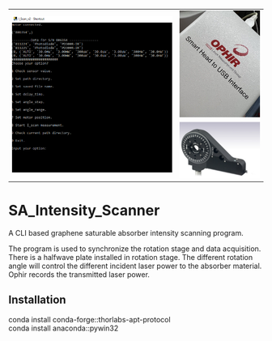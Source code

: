 <div align="center">
<table>
  <tr>
    <td rowspan="2">
      <img src="https://raw.githubusercontent.com/YZUCAM/SA_Intensity_Scanner/main/docsrc/I_Scan_UI.png" width="400"/>
    </td>
    <td>
      <img src="https://raw.githubusercontent.com/YZUCAM/SA_Intensity_Scanner/main/docsrc/ophir.png" width="200"/>
    </td>
  </tr>
  <tr>
    <td>
      <img src="https://raw.githubusercontent.com/YZUCAM/SA_Intensity_Scanner/main/docsrc/rotation_stage.png" width="200"/>
    </td>
  </tr>
</table>
</div>

# SA_Intensity_Scanner
A CLI based graphene saturable absorber intensity scanning program.

The program is used to synchronize the rotation stage and data acquisition. There is a halfwave plate installed in rotation stage. The different rotation angle will control the different incident laser power to the absorber material. Ophir records the transmitted laser power.

## Installation
conda install conda-forge::thorlabs-apt-protocol<br>
conda install anaconda::pywin32

